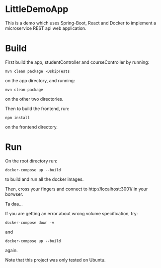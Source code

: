 # LittleDemoApp

This is a demo which uses Spring-Boot, React and Docker to implement a microservice REST api web application.

# Build
First build the app, studentController and courseController by running:

    mvn clean package -DskipTests

on the app directory, and running:

    mvn clean package

on the other two directories.

Then to build the frontend, run:

    npm install

on the frontend directory.

# Run
On the root directory run:

    docker-compose up --build

to build and run all the docker images.

Then, cross your fingers and connect to http://localhost:3001/ in your borwser. 

Ta daa...


If you are getting an error about wrong volume specification, try:

    docker-compose down -v

and 

    docker-compose up --build

again.

Note that this project was only tested on Ubuntu.
    